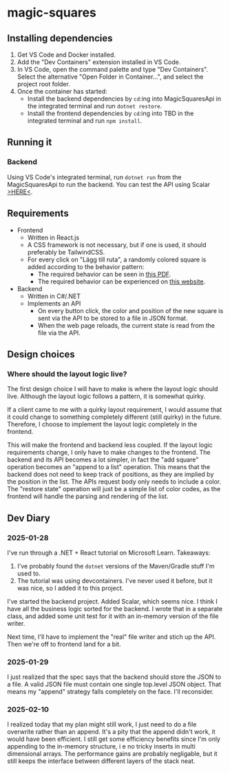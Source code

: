 # magic-squares

## Installing dependencies

1. Get VS Code and Docker installed.
2. Add the "Dev Containers" extension installed in VS Code.
3. In VS Code, open the command palette and type "Dev Containers". Select the alternative "Open Folder in Container...", and select the project root folder.
4. Once the container has started:
   - Install the backend dependencies by `cd`:ing into MagicSquaresApi in the integrated terminal and run `dotnet restore`.
   - Install the frontend dependencies by `cd`:ing into TBD in the integrated terminal and run `npm install`.

## Running it

### Backend

Using VS Code's integrated terminal, run `dotnet run` from the MagicSquaresApi to run the backend.
You can test the API using Scalar [>HERE<](http://localhost:5011/scalar/v1).

## Requirements

- Frontend
  - Written in React.js
  - A CSS framework is not necessary, but if one is used, it should preferably be TailwindCSS.
  - For every click on "Lägg till ruta", a randomly colored square is added according to the behavior pattern:
    - The required behavior can be seen in [this PDF](https://github.com/Wizardworks-AB/programmeringsuppgift/blob/master/Wizardworks%20-%20programmeringsuppgift.pdf).
    - The required behavior can be experienced on [this website](https://www.wizardworks.se/Squares).
- Backend
  - Written in C#/.NET
  - Implements an API
    - On every button click, the color and position of the new square is sent via the API to be stored to a file in JSON format.
    - When the web page reloads, the current state is read from the file via the API.

## Design choices

### Where should the layout logic live?
The first design choice I will have to make is where the layout logic should live. Although the layout logic follows a pattern, it is somewhat quirky.

If a client came to me with a quirky layout requirement, I would assume that it could change to something completely different (still quirky) in the future. Therefore, I choose to implement the layout logic completely in the frontend.

This will make the frontend and backend less coupled. If the layout logic requirements change, I only have to make changes to the frontend. The backend and its API becomes a lot simpler, in fact the "add square" operation becomes an "append to a list" operation. This means that the backend does not need to keep track of positions, as they are implied by the position in the list. The APIs request body only needs to include a color. The "restore state" operation will just be a simple list of color codes, as the frontend will handle the parsing and rendering of the list.

## Dev Diary

### 2025-01-28
I've run through a .NET + React tutorial on Microsoft Learn. Takeaways:
1. I've probably found the `dotnet` versions of the Maven/Gradle stuff I'm used to.
2. The tutorial was using devcontainers. I've never used it before, but it was nice, so I added it to this project.

I've started the backend project. Added Scalar, which seems nice. I think I have all the business logic sorted for the backend. I wrote that in a
separate class, and added some unit test for it with an in-memory version of the file writer.

Next time, I'll have to implement the "real" file writer and stich up the API. Then we're off to frontend land for a bit.

### 2025-01-29
I just realized that the spec says that the backend should store the JSON to a file. A valid JSON file must contain one single top.level JSON object. That means my "append" strategy falls completely on the face. I'll reconsider.

### 2025-02-10
I realized today that my plan might still work, I just need to do a file overwrite rather than an append. It's a pity that the append didn't work, it would have been efficient. I still get some efficiency benefits since I'm only appending to the in-memory structure, i e no tricky inserts in multi dimensional arrays. The performance gains are probably negligable, but it still keeps the interface between different layers of the stack neat.